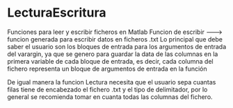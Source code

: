 # LecturaEscritura
Funciones para leer y escribir ficheros en Matlab
Funcion de escribir ---> funcion generada para escribir datos en ficheros .txt
Lo principal que debe saber el usuario son los bloques de entrada para los argumentos de entrada del varargin, ya que se genero para guardar la data de las columnas en la primera variable de cada bloque de entrada, es decir, cada columna del fichero representa un bloque de argumentos de entrada en la función

De igual manera la funcion Lectura necesita que el usuario sepa cuantas filas tiene de encabezado el fichero .txt y el tipo de delimitador, por lo general se recomienda tomar en cuanta todas las columnas del fichero.

